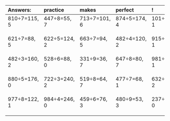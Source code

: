 | Answers: | practice | makes | perfect | ! |
| :--- | :--- | :--- | :--- | :--- |
| 810÷7=115, 5 | 447÷8=55, 7 | 713÷7=101, 6 | 874÷5=174, 4 | 101÷5=20, 1 | 
|   |   |   |   |   | 
|   |   |   |   |   | 
|   |   |   |   |   | 
| 621÷7=88, 5 | 622÷5=124, 2 | 663÷7=94, 5 | 482÷4=120, 2 | 915÷2=457, 1 | 
|   |   |   |   |   | 
|   |   |   |   |   | 
|   |   |   |   |   | 
| 482÷3=160, 2 | 528÷6=88, 0 | 331÷9=36, 7 | 647÷8=80, 7 | 981÷4=245, 1 | 
|   |   |   |   |   | 
|   |   |   |   |   | 
|   |   |   |   |   | 
| 880÷5=176, 0 | 722÷3=240, 2 | 519÷8=64, 7 | 477÷7=68, 1 | 632÷5=126, 2 | 
|   |   |   |   |   | 
|   |   |   |   |   | 
|   |   |   |   |   | 
| 977÷8=122, 1 | 984÷4=246, 0 | 459÷6=76, 3 | 480÷9=53, 3 | 237÷3=79, 0 | 
|   |   |   |   |   | 
|   |   |   |   |   | 
|   |   |   |   |   | 
